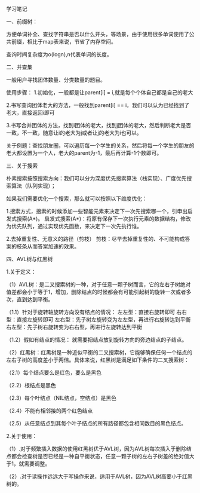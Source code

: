 学习笔记

一、前缀树：

方便单词补全、查找字符串是否以什么开头，等场景，由于使用很多单词使用了公共前缀，相比于map表来说，节省了内存空间。

查询时间复杂度为o(logn),n代表单词的长度。

二、并查集

一般用户寻找团体数量、分类数量的题目。

使用步骤：
1.初始化，一般都是让parent[i] = i,就是每个个体自己都是自己的老大

2.书写查询团体老大的方法，一般找到parent[i] == i，我们可以认为已经找到了老大，直接返回i即可

3.书写合并团体的方法，找到i团体的老大，找到j团体的老大，然后判断老大是否一致，不一致，随意让i的老大为j或者让j的老大为i也可以。

关于例题：查找朋友圈，可以遍历每一个学生的关系，然后将每一个学生的朋友的老大都设置为一个人，老大的parent为-1，最后再计算-1个数即可。

三、关于搜索

朴素搜索按照搜索方向：我们可以分为深度优先搜索算法（栈实现）、广度优先搜索算法（队列实现）；

如果我们需要优化一个搜索，那么就可以按照以下维度优化：

1.搜索方式，搜索的时候添加一些智能元素来决定下一次先搜索哪一个，引申出启发式搜索(A*)。
	启发式搜索(A*)：将原有保存下一次执行元素的数据结构，修改为优先队列，通过实现优先函数，来决定下一次先执行谁。

2.去掉重复性、无意义的路径（剪枝）
	剪枝：尽早去掉重复性的、不可能构成答案的枝条从而答案加速的效果。

四、AVL树与红黑树

1.关于定义：

（1）AVL树：是二叉搜索树的一种，对于任意一颗子树而言，它的左右子树绝对值差都会小于等于1，增加，删除结点的时候都会有可能引起树的旋转一次或者多次，直到达到平衡。

（1.1）针对于旋转轴旋转方向没有结点的情况：
左左型：直接右旋转即可
右右型：直接左旋转即可
左右型：先子树左旋转变为左左型，再进行右旋转达到平衡
右左型：先子树右旋转变为右右型，再进行左旋转达到平衡

（1.2）假如有结点的情况：
就需要把结点放到旋转方向的旁边结点的子结点。

（2）红黑树：红黑树是一种近似平衡的二叉搜索树，它能够确保任何一个结点的左右子树的高度差小于两倍。具体来说，红黑树是满足如下条件的二叉搜索树：

（2.1）每个结点要么是红色，要么是黑色

（2.2）根结点是黑色

（2.3）每个叶结点（NIL结点，空结点）是黑色

（2.4）不能有相邻接的两个红色结点

（2.5）从任意结点到其每个叶子结点的所有路径都包含相同数目的黑色结点。

2.关于使用：

（1）.对于频繁插入数据的使用红黑树优于AVL树，因为AVL树每次插入于删除结点都会检查树是否已经是一种自平衡状态，任意一颗子树的左右子树差的绝对值大于1，就需要调整。

（2）.对于读操作远远大于写操作来说，适用于AVL树，因为AVL树高要小于红黑树的。

